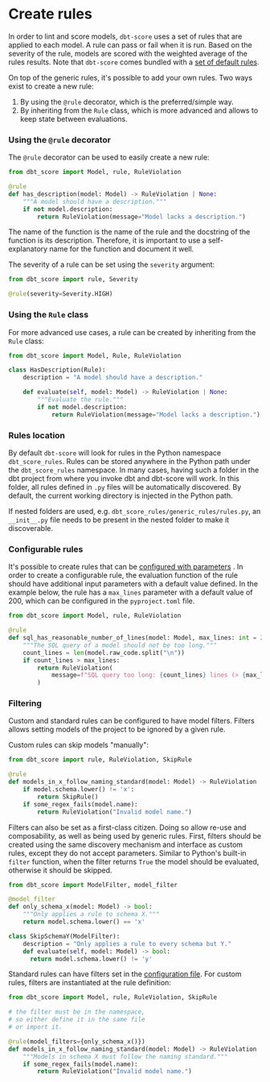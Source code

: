 # Create rules

In order to lint and score models, `dbt-score` uses a set of rules that are
applied to each model. A rule can pass or fail when it is run. Based on the
severity of the rule, models are scored with the weighted average of the rules
results. Note that `dbt-score` comes bundled with a
[set of default rules](rules/generic.md).

On top of the generic rules, it's possible to add your own rules. Two ways exist
to create a new rule:

1. By using the `@rule` decorator, which is the preferred/simple way.
2. By inheriting from the `Rule` class, which is more advanced and allows to
   keep state between evaluations.

### Using the `@rule` decorator

The `@rule` decorator can be used to easily create a new rule:

```python
from dbt_score import Model, rule, RuleViolation

@rule
def has_description(model: Model) -> RuleViolation | None:
    """A model should have a description."""
    if not model.description:
        return RuleViolation(message="Model lacks a description.")
```

The name of the function is the name of the rule and the docstring of the
function is its description. Therefore, it is important to use a
self-explanatory name for the function and document it well.

The severity of a rule can be set using the `severity` argument:

```python
from dbt_score import rule, Severity

@rule(severity=Severity.HIGH)
```

### Using the `Rule` class

For more advanced use cases, a rule can be created by inheriting from the `Rule`
class:

```python
from dbt_score import Model, Rule, RuleViolation

class HasDescription(Rule):
    description = "A model should have a description."

    def evaluate(self, model: Model) -> RuleViolation | None:
        """Evaluate the rule."""
        if not model.description:
            return RuleViolation(message="Model lacks a description.")
```

### Rules location

By default `dbt-score` will look for rules in the Python namespace
`dbt_score_rules`. Rules can be stored anywhere in the Python path under the
`dbt_score_rules` namespace. In many cases, having such a folder in the dbt
project from where you invoke dbt and dbt-score will work. In this folder, all
rules defined in `.py` files will be automatically discovered. By default, the
current working directory is injected in the Python path.

If nested folders are used, e.g. `dbt_score_rules/generic_rules/rules.py`, an
`__init__.py` file needs to be present in the nested folder to make it
discoverable.

### Configurable rules

It's possible to create rules that can be
[configured with parameters](configuration.md/#tooldbt-scorerulesrule_namespacerule_name)
. In order to create a configurable rule, the evaluation function of the rule
should have additional input parameters with a default value defined. In the
example below, the rule has a `max_lines` parameter with a default value of 200,
which can be configured in the `pyproject.toml` file.

```python
from dbt_score import Model, rule, RuleViolation

@rule
def sql_has_reasonable_number_of_lines(model: Model, max_lines: int = 200) -> RuleViolation | None:
    """The SQL query of a model should not be too long."""
    count_lines = len(model.raw_code.split("\n"))
    if count_lines > max_lines:
        return RuleViolation(
            message=f"SQL query too long: {count_lines} lines (> {max_lines})."
        )
```

### Filtering

Custom and standard rules can be configured to have model filters.
Filters allows setting models of the project to be ignored by a given rule.

Custom rules can skip models "manually":

```python
from dbt_score import rule, RuleViolation, SkipRule

@rule
def models_in_x_follow_naming_standard(model: Model) -> RuleViolation | SkipRule | None:
    if model.schema.lower() != 'x':
        return SkipRule()
    if some_regex_fails(model.name):
        return RuleViolation("Invalid model name.")
```

Filters can also be set as a first-class citizen.
Doing so allow re-use and composability, as well as being used by generic rules.
First, filters should be created using the same discovery mechanism and interface as custom rules,
except they do not accept parameters.
Similar to Python's built-in `filter` function,
when the filter returns `True` the model should be evaluated,
otherwise it should be skipped.

```python
from dbt_score import ModelFilter, model_filter

@model_filter
def only_schema_x(model: Model) -> bool:
    """Only applies a rule to schema X."""
    return model.schema.lower() == 'x'

class SkipSchemaY(ModelFilter):
    description = "Only applies a rule to every schema but Y."
    def evaluate(self, model: Model) -> bool:
      return model.schema.lower() != 'y'
```

Standard rules can have filters set in the [configuration file](configuration.md/#tooldbt-scorerulesrule_namespacerule_name).
For custom rules, filters are instantiated at the rule definition:

```python
from dbt_score import Model, rule, RuleViolation, SkipRule

# the filter must be in the namespace,
# so either define it in the same file
# or import it.

@rule(model_filters={only_schema_x()})
def models_in_x_follow_naming_standard(model: Model) -> RuleViolation | SkipRule | None:
    """Models in schema X must follow the naming standard."""
    if some_regex_fails(model.name):
        return RuleViolation("Invalid model name.")
```
